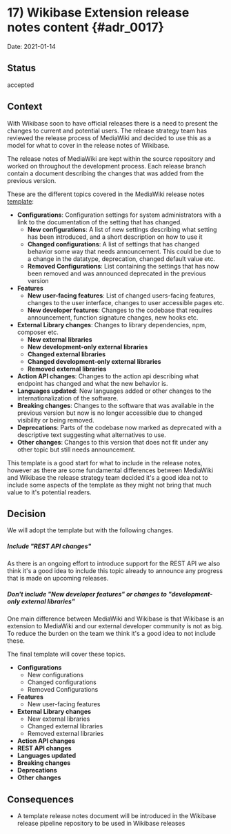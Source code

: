 # 17) Wikibase Extension release notes content {#adr_0017}

Date: 2021-01-14

## Status

accepted

## Context

With Wikibase soon to have official releases there is a need to present the changes to current and potential users. The release strategy team has reviewed the release process of MediaWiki and decided to use this as a model for what to cover in the release notes of Wikibase.

The release notes of MediaWiki are kept within the source repository and worked on throughout the development process. Each release branch contain a document describing the changes that was added from the previous version.

These are the different topics covered in the MediaWiki release notes [template](https://gerrit.wikimedia.org/r/c/mediawiki/core/+/611247/3/RELEASE-NOTES-1.36):

- **Configurations**: Configuration settings for system administrators with a link to the documentation of the setting that has changed.
  - **New configurations**: A list of new settings describing what setting has been introduced, and a short description on how to use it
  - **Changed configurations**: A list of settings that has changed behavior some way that needs announcement. This could be due to a change in the datatype, deprecation, changed default value etc.
  - **Removed Configurations**: List containing the settings that has now been removed and was announced deprecated in the previous version
- **Features**
  - **New user-facing features**: List of changed users-facing features, changes to the user interface, changes to user accessible pages etc.
  - **New developer features**: Changes to the codebase that requires announcement, function signature changes, new hooks etc.
- **External Library changes**: Changes to library dependencies, npm, composer etc.
  - **New external libraries**
  - **New development-only external libraries**
  - **Changed external libraries**
  - **Changed development-only external libraries**
  - **Removed external libraries**
- **Action API changes**: Changes to the action api describing what endpoint has changed and what the new behavior is.
- **Languages updated**: New languages added or other changes to the internationalization of the software.
- **Breaking changes**: Changes to the software that was available in the previous version but now is no longer accessible due to changed visibility or being removed.
- **Deprecations**: Parts of the codebase now marked as deprecated with a descriptive text suggesting what alternatives to use.
- **Other changes**: Changes to this version that does not fit under any other topic but still needs announcement.

This template is a good start for what to include in the release notes, however as there are some fundamental differences between MediaWiki and Wikibase the release strategy team decided it's a good idea not to include some aspects of the template as they might not bring that much value to it's potential readers.

## Decision

We will adopt the template but with the following changes.

##### Include "REST API changes"

As there is an ongoing effort to introduce support for the REST API we also think it's a good idea to include this topic already to announce any progress that is made on upcoming releases.

##### Don't include "New developer features" or changes to "development-only external libraries"

One main difference between MediaWiki and Wikibase is that Wikibase is an extension to MediaWiki and our external developer community is not as big. To reduce the burden on the team we think it's a good idea to not include these.

The final template will cover these topics.

- **Configurations**
  - New configurations
  - Changed configurations
  - Removed Configurations
- **Features**
  - New user-facing features
- **External Library changes**
  - New external libraries
  - Changed external libraries
  - Removed external libraries
- **Action API changes**
- **REST API changes**
- **Languages updated**
- **Breaking changes**
- **Deprecations**
- **Other changes**

## Consequences

- A template release notes document will be introduced in the Wikibase release pipeline repository to be used in Wikibase releases

